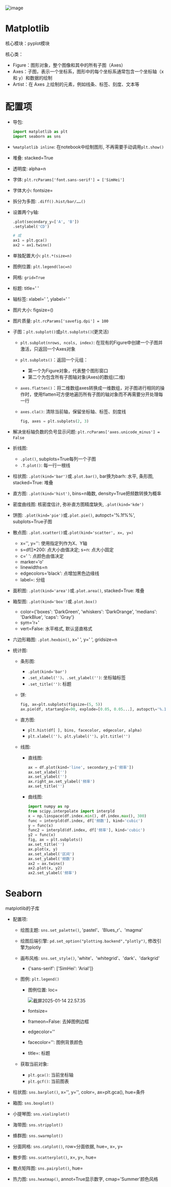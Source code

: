 ![image](../../assets//截屏2025-01-14%2022.01.31-20250114220138-k6fsink.png)

# Matplotlib

核心模块：pyplot模块

核心类：

- Figure：图形对象，整个图像和其中的所有子图（Axes）
- Axes：子图，表示一个坐标系，图形中的每个坐标系通常包含一个坐标轴（x 和 y）和数据的绘制
- Artist：在 Axes 上绘制的元素，例如线条、标签、刻度、文本等

# 配置项

- 导包: 

  ```python
  import matplotlib as plt 
  import seaborn as sns
  ```
- `%matplotlib inline`: 在notebook中绘制图形, 不再需要手动调用`plt.show()`​
- 堆叠: stacked\=True
- 透明度: alpha\=n
- 字体: `plt.rcParams['font.sans-serif'] = ['SimHei']`​
- 字体大小: fontsize\=
- 拆分为多图: `.diff().hist/bar/……()`​
- 设置两个y轴: 

  ```python
  .plot(secondary_y=['A', 'B']) 
  .setylabel('CD')
  
  # 或
  ax1 = plt.gca() 
  ax2 = ax1.twinx()
  ```
- 单独配置大小: `plt.*(size=n)`​
- 图例位置: `plt.legend(loc=n)`​
- 网格: `grid=True`​
- 标题: title\=' '
- 轴标签: xlabel\=' ', ylabel\=' '
- 图片大小: figsize\=()
- 图片质量: `plt.rcParams['savefig.dpi'] = 100`​
- 子图：`plt.subplot()`​或`plt.subplots()`​(更灵活)

  - `plt.subplot(nrows, ncols, index)`: 在现有的Figure中创建一个子图并激活，只返回一个Axes对象
  - `plt.subplots()`​：返回一个元组：

    - 第一个为Figure对象，代表整个图形窗口
    - 第二个为包含所有子图轴对象(Axes)的数组(二维)
  - `axes.flatten()`​：将二维数组axes转换成一维数组，对子图进行相同的操作时，使用flatten可方便地遍历所有子图的轴对象而不再需要分开处理每一行
  - `axes.cla()`: 清除当前轴，保留坐标轴、标签、刻度线

    ```python
    fig, axes = plt.subplots(2, 3)
    ```
- 解决坐标轴负数的负号显示问题: `plt.rcParams['axes.unicode_minus'] = False`​

- 折线图: 

  - `.plot()`​, subplots\=True每列一个子图
  - `.T.plot()`: 每一行一根线
- 柱状图: `.plot(kind='bar')`​或`.plot.bar()`​, bar换为barh: 水平, 条形图, stacked\=True: 堆叠
- 直方图: `.plot(kind='hist')`​, bins\=n箱数, density\=True把频数转换为概率
- 密度曲线图: 核密度估计, 弥补直方图精度缺失, `.plot(kind='kde')`​
- 饼图: `.plot(kind='pie')`​或`.plot.pie()`​, autopct\='%.1f%%', subplots\=True子图
- 散点图: `.plot.scatter()`​或`.plot(kind='scatter', x=, y=)`​

  - x\='', y\='': 使用指定列作为X、Y轴
  - s\=df[]\*200: 点大小由值决定; s\=n: 点大小固定
  - c\=' ': 点颜色由值决定
  - marker\='o'
  - linewidths\=n
  - edgecolors\='black': 点增加黑色边缘线
  - label\=: 分组
- 面积图: `.plot(kind='area')`​或`.plot.area()`​, stacked\=True: 堆叠
- 箱型图: `.plot(kind='box')`​或`.plot.box()`​

  - color\={'boxes': 'DarkGreen', 'whiskers': 'DarkOrange', 'medians': 'DarkBlue',  'caps': 'Gray'}
  - sym\='r+'
  - vert\=False: 水平格式, 默认竖直格式
- 六边形箱图: `.plot.hexbin()`​, x\=' ', y\=' ', gridsize\=n
- 统计图: 

  - 条形图: 

    - `.plot(kind='bar')`​
    - `.set_xlabel('')`​、`.set_ylabel('')`: 坐标轴标签
    - `.set_title('')`: 标题
  - 饼: 

    ```python
    fig, ax=plt.subplots(figsize=(5, 5))
    ax.pie(df, startangle=90, explode=[0.05, 0.05...], autopct\='%.1f%%', labels=df.index)
    ```
  - 直方图: 

    - `plt.hist(df[ ], bins, facecolor, edgecolor, alpha)`​
    - `plt.xlabel('')`​、`plt.ylabel('')`​、`plt.title('')`​
  - 线图:

    - 直线图:

      ```python
      ax = df.plot(kind='line', secondary_y=['频率']) 
      ax.set_xlabel('') 
      ax.set_ylabel('') 
      ax.right_ax.set_ylabel('频率') 
      ax.set_title('')
      ```
    - 曲线图:

      ```python
      import numpy as np 
      from scipy.interpolate import interpld 
      x = np.linspace(df.index.min(), df.index.max(), 300) 
      func = interpld(df.index, df['频数'], kind='cubic') 
      y = func(x) 
      func2 = interpld(df.index, df['频率'], kind='cubic') 
      y2 = func(x) 
      fig, ax = plt.subplots() 
      ax.set_title('') 
      ax.plot(x, y) 
      ax.set_xlabel('区间') 
      ax.set_ylabel('频数') 
      ax2 = ax.twinx() 
      ax2.plot(x, y2) 
      ax2.set_ylabel('频率')
      ```

# Seaborn

matplotlib的子库

- 配置项: 

  - 绘图主题: `sns.set_palette()`​, 'pastel'、'Blues\_r'、'magma'
  - 绘图后端引擎: `pd.set_option("plotting.backend","plotly")`​, 修改引擎为plotly
  - 画布风格: `sns.set_style()`​, 'white'、'whitegrid'、'dark'、'darkgrid'

    - {'sans-serif': ['SimHei': 'Arial']}
  - 图例: `plt.legend()`​

    - 图例位置: loc\=  

      ![截屏2025-01-14 22.57.35](../../assets//截屏2025-01-14%2022.57.35-20250114225738-t1bw3as.png)​
    - fontsize\=
    - frameon\=False: 去掉图例边框
    - edgecolor\=''
    - facecolor\='': 图例背景颜色
    - title\=: 标题
  - 获取当前对象:

    - `plt.gca()`: 当前坐标轴
    - `plt.gcf()`: 当前图表
- 柱状图: `sns.barplot()`​, x\='', y\='', color\=, ax\=plt.gca(), hue\=条件
- 箱图: `sns.boxplot()`​
- 小提琴图: `sns.violinplot()`​
- 海带图: `sns.stripplot()`​
- 蜂群图: `sns.swarmplot()`​
- 分面网格: `sns.catplot()`​, row\=分面依据, hue\=, x\=, y\=
- 散步图: `sns.scatterplot()`​, x\=, y\=, hue\=
- 散点矩阵图: `sns.pairplot()`​, hue\=
- 热力图: `sns.heatmap()`​, annot\=True显示数字, cmap\='Summer'颜色风格
